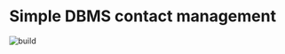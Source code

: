 # Simple DBMS contact management

![build](https://github.com/alinri/simple-dbms-contact-management/actions/workflows/build.yaml/badge.svg)
